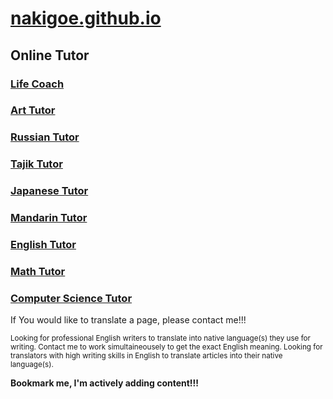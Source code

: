 <h1><a href="https://nakigoe.github.io" target="_blank">nakigoe.github.io</a></h1>
<h2>Online Tutor</h2>
<h3><a href="https://nakigoe.github.io/tutor/life.html">Life Coach</a></h3>
<h3><a href="https://nakigoe.github.io/tutor/art.html">Art Tutor</a></h3>
<h3><a href="https://nakigoe.github.io/tutor/russian.html">Russian Tutor</a></h3>
<h3><a href="https://nakigoe.github.io/tutor/tajik.html">Tajik Tutor</a></h3>
<h3><a href="https://nakigoe.github.io/tutor/japanese.html">Japanese Tutor</a></h3>
<h3><a href="https://nakigoe.github.io/tutor/mandarin.html">Mandarin Tutor</a></h3>
<h3><a href="https://nakigoe.github.io/tutor/english.html">English Tutor</a></h3>
<h3><a href="https://nakigoe.github.io/tutor/math.html">Math Tutor</a></h3>
<h3><a href="https://nakigoe.github.io/tutor/it.html">Computer Science Tutor</a></h3>
  
<p>If You would like to translate a page, please contact me!!!</p>
<p><small>Looking for professional English writers to translate into native language(s) they use for writing. Contact me to work simultaineousely to get the exact English meaning. Looking for translators with high writing skills in English to translate articles into their native language(s).</small></p>

<p><b>Bookmark me, I'm actively adding content!!!</b></p>
